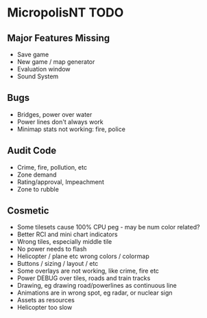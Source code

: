 # MicropolisNT TODO


## Major Features Missing
- Save game
- New game / map generator
- Evaluation window
- Sound System

## Bugs
- Bridges, power over water
- Power lines don't always work
- Minimap stats not working: fire, police


## Audit Code
- Crime, fire, pollution, etc
- Zone demand
- Rating/approval, Impeachment
- Zone to rubble


## Cosmetic
- Some tilesets cause 100% CPU peg - may be num color related?
- Better RCI and mini chart indicators
- Wrong tiles, especially middle tile
- No power needs to flash
- Helicopter / plane etc wrong colors / colormap
- Buttons / sizing / layout / etc
- Some overlays are not working, like crime, fire etc
- Power DEBUG over tiles, roads and train tracks
- Drawing, eg drawing road/powerlines as continuous line
- Animations are in wrong spot, eg radar, or nuclear sign
- Assets as resources
- Helicopter too slow


